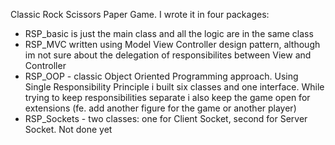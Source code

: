 Classic Rock Scissors Paper Game. I wrote it in four packages:
- RSP_basic is just the main class and all the logic are in the same class
- RSP_MVC written using Model View Controller design pattern, although im not sure about the delegation of responsibilites between
View and Controller
- RSP_OOP - classic Object Oriented Programming approach. Using Single Responsibility Principle i built six classes and one interface. While trying to keep responsibilities separate i also keep the game open for extensions (fe. add another figure for the game or another player)
- RSP_Sockets - two classes: one for Client Socket, second for Server Socket. Not done yet
